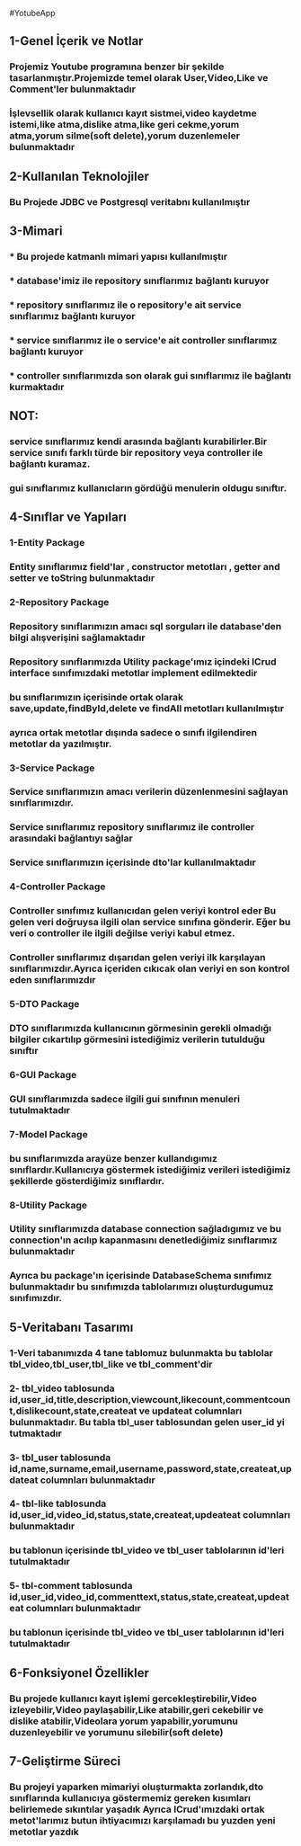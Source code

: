 #YotubeApp

## 1-Genel İçerik ve Notlar

### Projemiz Youtube programına benzer bir şekilde tasarlanmıştır.Projemizde temel olarak User,Video,Like ve Comment'ler bulunmaktadır
### İşlevsellik olarak kullanıcı kayıt sistmei,video kaydetme istemi,like atma,dislike atma,like geri cekme,yorum atma,yorum silme(soft delete),yorum duzenlemeler bulunmaktadır

## 2-Kullanılan Teknolojiler

### Bu Projede JDBC ve Postgresql veritabnı kullanılmıştır

## 3-Mimari

### * Bu projede katmanlı mimari yapısı kullanılmıştır 
### * database'imiz ile repository sınıflarımız bağlantı kuruyor
### * repository sınıflarımız ile o repository'e ait service sınıflarımız bağlantı kuruyor
### * service sınıflarımız ile o service'e ait controller sınıflarımız bağlantı kuruyor
### * controller sınıflarımızda son olarak gui sınıflarımız ile bağlantı kurmaktadır

## NOT: 

### service sınıflarımız kendi arasında bağlantı kurabilirler.Bir service sınıfı farklı türde bir repository veya controller ile bağlantı kuramaz.
### gui sınıflarımız kullanıcların gördüğü menulerin oldugu sınıftır.

## 4-Sınıflar ve Yapıları

### 1-Entity Package
### Entity sınıflarımız field'lar , constructor metotları , getter and setter ve toString bulunmaktadır

### 2-Repository Package
### Repository sınıflarımızın amacı sql sorguları ile database'den bilgi alışverişini sağlamaktadır
### Repository sınıflarımızda Utility package'ımız içindeki ICrud interface sınıfımızdaki metotlar implement edilmektedir
### bu sınıflarımızın içerisinde ortak olarak save,update,findById,delete ve findAll metotları kullanılmıştır
### ayrıca ortak metotlar dışında sadece o sınıfı ilgilendiren metotlar da yazılmıştır.

### 3-Service Package
### Service sınıflarımızın amacı verilerin düzenlenmesini sağlayan sınıflarımızdır.
### Service sınıflarımız repository sınıflarımız ile controller arasındaki bağlantıyı sağlar
### Service sınıflarımızın içerisinde dto'lar kullanılmaktadır

### 4-Controller Package
### Controller sınıfımız kullanıcıdan gelen veriyi kontrol eder Bu gelen veri doğruysa ilgili olan service sınıfına gönderir. Eğer bu veri o controller ile ilgili değilse veriyi kabul etmez.
### Controller sınıflarımız dışarıdan gelen veriyi ilk karşılayan sınıflarımızdır.Ayrıca içeriden cıkıcak olan veriyi en son kontrol eden sınıflarımızdır

### 5-DTO Package
### DTO sınıflarımızda kullanıcının görmesinin gerekli olmadığı bilgiler cıkartılıp görmesini istediğimiz verilerin tutulduğu sınıftır

### 6-GUI Package
### GUI sınıflarımızda sadece ilgili gui sınıfının menuleri tutulmaktadır

### 7-Model Package
### bu sınıflarımızda arayüze benzer kullandıgımız sınıflardır.Kullanıcıya göstermek istediğimiz verileri istediğimiz şekillerde gösterdiğimiz sınıflardır.

### 8-Utility Package
### Utility sınıflarımızda database connection sağladıgımız ve bu connection'ın acılıp kapanmasını denetlediğimiz sınıflarımız bulunmaktadır
### Ayrıca bu package'ın içerisinde DatabaseSchema sınıfımız bulunmaktadır bu sınıfımızda tablolarımızı oluşturdugumuz sınıfımızdır.

## 5-Veritabanı Tasarımı

### 1-Veri tabanımızda 4 tane tablomuz bulunmakta bu tablolar tbl_video,tbl_user,tbl_like ve tbl_comment'dir
### 2- tbl_video tablosunda id,user_id,title,description,viewcount,likecount,commentcount,dislikecount,state,createat ve updateat columnları bulunmaktadır. Bu tabla tbl_user tablosundan gelen user_id yi tutmaktadır 
### 3- tbl_user tablosunda id,name,surname,email,username,password,state,createat,updateat columnları bulunmaktadır
### 4- tbl-like tablosunda id,user_id,video_id,status,state,createat,updeateat columnları bulunmaktadır
### bu tablonun içerisinde tbl_video ve tbl_user tablolarının id'leri tutulmaktadır
### 5- tbl-comment tablosunda id,user_id,video_id,commenttext,status,state,createat,updeateat columnları bulunmaktadır
### bu tablonun içerisinde tbl_video ve tbl_user tablolarının id'leri tutulmaktadır

## 6-Fonksiyonel Özellikler

### Bu projede kullanıcı kayıt işlemi gercekleştirebilir,Video izleyebilir,Video paylaşabilir,Like atabilir,geri cekebilir ve dislike atabilir,Videolara yorum yapabilir,yorumunu duzenleyebilir ve yorumunu silebilir(soft delete)

## 7-Geliştirme Süreci
### Bu projeyi yaparken mimariyi oluşturmakta zorlandık,dto sınıflarında kullanıcıya göstermemiz gereken kısımları belirlemede sıkıntılar yaşadık Ayrıca ICrud'ımızdaki ortak metot'larımız butun ihtiyacımızı karşılamadı bu yuzden yeni metotlar yazdık 